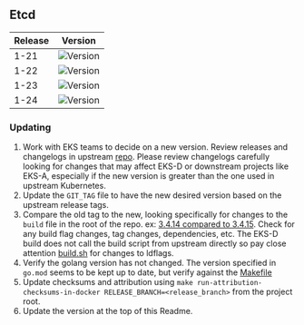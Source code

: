 ## **Etcd**

| Release | Version                                                       |
|---------|---------------------------------------------------------------|
| 1-21    | ![Version](https://img.shields.io/badge/version-v3.4.20-blue) |
| 1-22    | ![Version](https://img.shields.io/badge/version-v3.5.6-blue)  |
| 1-23    | ![Version](https://img.shields.io/badge/version-v3.5.6-blue)  |
| 1-24    | ![Version](https://img.shields.io/badge/version-v3.5.6-blue)  |

### Updating

1. Work with EKS teams to decide on a new version. Review releases and changelogs in upstream [repo](https://github.com/etcd-io/etcd). 
Please review changelogs carefully looking for changes that may affect EKS-D or downstream projects like EKS-A, especially if the new
version is greater than the one used in upstream Kubernetes.
1. Update the `GIT_TAG` file to have the new desired version based on the upstream release tags.
1. Compare the old tag to the new, looking specifically for changes to the `build` file in the root of the repo. 
ex: [3.4.14 compared to 3.4.15](https://github.com/etcd-io/etcd/compare/v3.4.14...v3.4.15). Check for any build flag changes, tag changes, dependencies, etc.
The EKS-D build does not call the build script from upstream directly so pay close attention [build.sh](https://github.com/etcd-io/etcd/blob/main/scripts/build.sh) for changes
to ldflags.
1. Verify the golang version has not changed. The version specified in `go.mod` seems to be kept up to date, but verify against the [Makefile](https://github.com/etcd-io/etcd/blob/main/Makefile#L42)
1. Update checksums and attribution using `make run-attribution-checksums-in-docker RELEASE_BRANCH=<release_branch>` from the project root.
1. Update the version at the top of this Readme.
